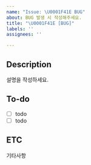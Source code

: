 ```yaml
---
name: "Issue: \U0001F41E BUG"
about: BUG 발생 시 작성해주세요.
title: "\U0001F41E [BUG]"
labels: ''
assignees: ''

---
```


## Description
설명을 작성하세요.

## To-do
- [ ] todo
- [ ] todo

## ETC
기타사항
